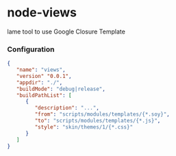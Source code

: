 # node-views

lame tool to use Google Closure Template

### Configuration

```json
{
   "name": "views",
   "version" "0.0.1",
   "appdir": "./",
   "buildMode": "debug|release",
   "buildPathList": [
      {
         "description": "...",
         "from": "scripts/modules/templates/{*.soy}",
         "to": "scripts/modules/templates/{*.js}",
         "style": "skin/themes/1/{*.css}"
      }
   ]
}
```
